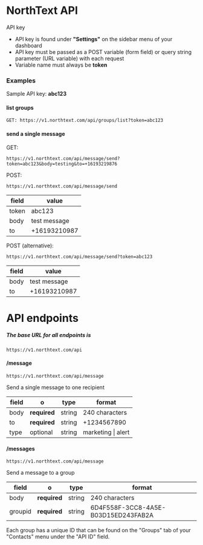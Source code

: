 # NorthText API

API key

  - API key is found under **"Settings"** on the sidebar menu of your dashboard
  - API key must be passed as a POST variable (form field) or query string parameter (URL variable) with each request
  - Variable name must always be **token**

### Examples
Sample API key: **abc123**

#### list groups

```
GET: https://v1.northtext.com/api/groups/list?token=abc123
```

#### send a single message

GET:
 
```
https://v1.northtext.com/api/message/send?token=abc123&body=testing&to=+16193219876
```

POST: 

```
https://v1.northtext.com/api/message/send
```

field | value
---------- | ----------
token | abc123
body | test message
to | +16193210987

POST (alternative):

```
https://v1.northtext.com/api/message/send?token=abc123
```

field | value
---------- | ----------
body | test message
to | +16193210987

# API endpoints
##### The base URL for all endpoints is
```
https://v1.northtext.com/api
```

#### /message

``
https://v1.northtext.com/api/message
``

Send a single message to one recipient

field | o | type | format
---------- | ---------- | ---------- | ----------
body | **required** | string | 240 characters
to | **required** | string | +1234567890
type | optional | string | marketing \| alert

#### /messages
``
https://v1.northtext.com/api/message
``

Send a message to a group

field | o | type | format
---------- | ---------- | ---------- | ----------
body | **required** | string | 240 characters
groupid | **required** | string | 6D4F558F-3CC8-4A5E-B03D15ED243FAB2A

Each group has a unique ID that can be found on the "Groups" tab of your "Contacts" menu under the "API ID" field.
